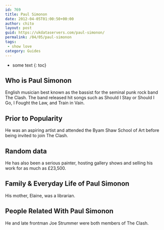 ```yaml
---
id: 769
title: Paul Simonon
date: 2012-04-05T01:00:50+00:00
author: chito
layout: post
guid: https://ukdataservers.com/paul-simonon/
permalink: /04/05/paul-simonon
tags:
 - show love
category: Guides
---
```


* some text
{: toc}
          
          
## Who is  Paul Simonon
                  
                  
                  
English musician best known as the bassist for the seminal punk rock band The Clash. The band released hit songs such as Should I Stay or Should I Go, I Fought the Law, and Train in Vain.
                  
                
                
                
## Prior to Popularity 
                  
                  
                  
He was an aspiring artist and attended the Byam Shaw School of Art before being invited to join The Clash.
                  
                
                
                
## Random data 
                  
                  
                  
He has also been a serious painter, hosting gallery shows and selling his work for as much as £23,500.
                  
                
                
                
## Family & Everyday Life of Paul Simonon
                  
                  
                  
His mother, Elaine, was a librarian.
                  
                
                
                
## People Related With  Paul Simonon
                  
                  
                  
He and late frontman Joe Strummer were both members of The Clash.
                  
                
              
            
          
          
          
    
    
  
